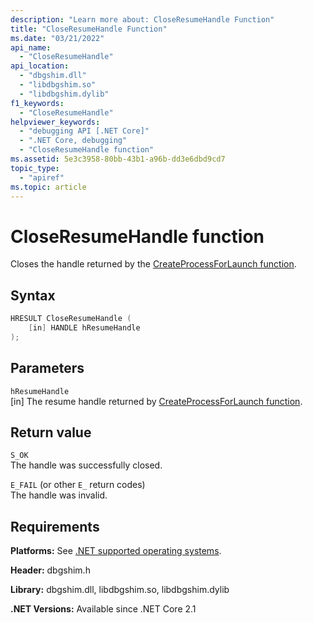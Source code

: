 ```yaml
---
description: "Learn more about: CloseResumeHandle Function"
title: "CloseResumeHandle Function"
ms.date: "03/21/2022"
api_name:
  - "CloseResumeHandle"
api_location:
  - "dbgshim.dll"
  - "libdbgshim.so"
  - "libdbgshim.dylib"
f1_keywords:
  - "CloseResumeHandle"
helpviewer_keywords:
  - "debugging API [.NET Core]"
  - ".NET Core, debugging"
  - "CloseResumeHandle function"
ms.assetid: 5e3c3958-80bb-43b1-a96b-dd3e6dbd9cd7
topic_type:
  - "apiref"
ms.topic: article
---
```

# CloseResumeHandle function

Closes the handle returned by the [CreateProcessForLaunch function](createprocessforlaunch-function.md).

## Syntax

```cpp
HRESULT CloseResumeHandle (
    [in] HANDLE hResumeHandle
);
```

## Parameters

 `hResumeHandle`\
 [in] The resume handle returned by [CreateProcessForLaunch function](createprocessforlaunch-function.md).

## Return value

 `S_OK`\
 The handle was successfully closed.

 `E_FAIL` (or other `E_` return codes)\
 The handle was invalid.

## Requirements

 **Platforms:** See [.NET supported operating systems](https://github.com/dotnet/core/blob/main/os-lifecycle-policy.md).

 **Header:** dbgshim.h

 **Library:** dbgshim.dll, libdbgshim.so, libdbgshim.dylib

 **.NET Versions:** Available since .NET Core 2.1

